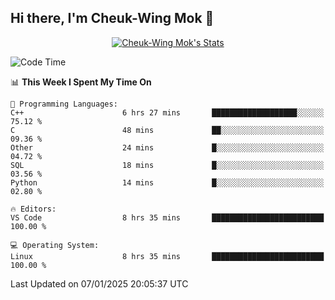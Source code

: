 ## Hi there, I'm Cheuk-Wing Mok 👋

<!--
**mozro0327/mozro0327** is a ✨ _special_ ✨ repository because its `README.md` (this file) appears on your GitHub profile.

Here are some ideas to get you started:

- 🔭 I’m currently working on ...
- 🌱 I’m currently learning ...
- 👯 I’m looking to collaborate on ...
- 🤔 I’m looking for help with ...
- 💬 Ask me about ...
- 📫 How to reach me: ...
- 😄 Pronouns: ...
- ⚡ Fun fact: ...
-->

<p align="center">
  <a href="https://github.com/mozro0327" class="rich-diff-level-one">
    <img src="https://github-readme-stats.vercel.app/api?username=mozro0327&title_color=333&text_color=777" alt="Cheuk-Wing Mok's Stats" >
    <!-- &hide=issues
    <img src="https://github-readme-stats.vercel.app/api?username=mozro0327&hide=issues&title_color=333&text_color=777" alt="Cheuk-Wing Mok's Stats" >
    -->
  </a>
</p>

<!--START_SECTION:waka-->
![Code Time](http://img.shields.io/badge/Code%20Time-3%2C167%20hrs%2027%20mins-blue)

📊 **This Week I Spent My Time On** 

```text
💬 Programming Languages: 
C++                      6 hrs 27 mins       ███████████████████░░░░░░   75.12 % 
C                        48 mins             ██░░░░░░░░░░░░░░░░░░░░░░░   09.36 % 
Other                    24 mins             █░░░░░░░░░░░░░░░░░░░░░░░░   04.72 % 
SQL                      18 mins             █░░░░░░░░░░░░░░░░░░░░░░░░   03.56 % 
Python                   14 mins             █░░░░░░░░░░░░░░░░░░░░░░░░   02.80 % 

🔥 Editors: 
VS Code                  8 hrs 35 mins       █████████████████████████   100.00 % 

💻 Operating System: 
Linux                    8 hrs 35 mins       █████████████████████████   100.00 % 
```


 Last Updated on 07/01/2025 20:05:37 UTC
<!--END_SECTION:waka-->
